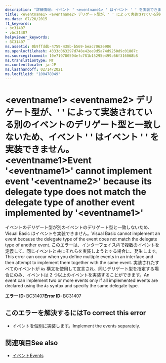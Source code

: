 ```yaml
---
description: "詳細情報: イベント ' <eventname1> ' はイベント ' ' を実装できません。 <eventname2> デリゲート型が、' ' によって実装されている別のイベントのデリゲート型と一致しません。 <eventname1>"
title: <eventname1> <eventname2> デリゲート型が、' ' によって実装されている別のイベントのデリゲート型と一致しないため、イベント ' ' はイベント ' ' を実装できません。 <eventname1>
ms.date: 07/20/2015
f1_keywords:
- bc31407
- vbc31407
helpviewer_keywords:
- BC31407
ms.assetid: 0b9ffddb-4759-438b-b569-beac7062e986
ms.openlocfilehash: 4333c063297d748e42ee9d5a74d9250d9c01887c
ms.sourcegitcommit: 10e719780594efc781b15295e499c66f316068b8
ms.translationtype: MT
ms.contentlocale: ja-JP
ms.lasthandoff: 02/14/2021
ms.locfileid: "100478049"
---
```

# <a name="event-eventname1-cannot-implement-event-eventname2-because-its-delegate-type-does-not-match-the-delegate-type-of-another-event-implemented-by-eventname1"></a><span data-ttu-id="276be-103">\<eventname1> \<eventname2> デリゲート型が、' ' によって実装されている別のイベントのデリゲート型と一致しないため、イベント ' ' はイベント ' ' を実装できません。 \<eventname1></span><span class="sxs-lookup"><span data-stu-id="276be-103">Event '\<eventname1>' cannot implement event '\<eventname2>' because its delegate type does not match the delegate type of another event implemented by '\<eventname1>'</span></span>

<span data-ttu-id="276be-104">イベントのデリゲート型が別のイベントのデリゲート型と一致しないため、Visual Basic はイベントを実装できません。</span><span class="sxs-lookup"><span data-stu-id="276be-104">Visual Basic cannot implement an event because the delegate type of the event does not match the delegate type of another event.</span></span> <span data-ttu-id="276be-105">このエラーは、インターフェイス内で複数のイベントを定義して、同じイベントと共にそれらを実装しようとする場合に、発生します。</span><span class="sxs-lookup"><span data-stu-id="276be-105">This error can occur when you define multiple events in an interface and then attempt to implement them together with the same event.</span></span> <span data-ttu-id="276be-106">実装されたすべてのイベントが `As` 構文を使用して宣言され、同じデリゲート型を指定する場合にのみ、イベントは 2 つ以上のイベントを実装することができます。</span><span class="sxs-lookup"><span data-stu-id="276be-106">An event can implement two or more events only if all implemented events are declared using the `As` syntax and specify the same delegate type.</span></span>  
  
 <span data-ttu-id="276be-107">**エラー ID:** BC31407</span><span class="sxs-lookup"><span data-stu-id="276be-107">**Error ID:** BC31407</span></span>  
  
## <a name="to-correct-this-error"></a><span data-ttu-id="276be-108">このエラーを解決するには</span><span class="sxs-lookup"><span data-stu-id="276be-108">To correct this error</span></span>  
  
- <span data-ttu-id="276be-109">イベントを個別に実装します。</span><span class="sxs-lookup"><span data-stu-id="276be-109">Implement the events separately.</span></span>  
  
## <a name="see-also"></a><span data-ttu-id="276be-110">関連項目</span><span class="sxs-lookup"><span data-stu-id="276be-110">See also</span></span>

- [<span data-ttu-id="276be-111">イベント</span><span class="sxs-lookup"><span data-stu-id="276be-111">Events</span></span>](../programming-guide/language-features/events/index.md)
